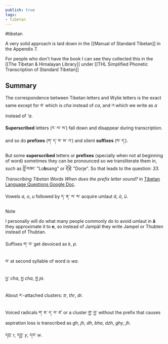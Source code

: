 ```yaml
---
publish: true
tags:
- tibetan
---
```

#tibetan

A very solid approach is laid down in the [[Manual of Standard Tibetan]] in the Appendix 7.

For people who don't have the book I can see they collected this in the [[The Tibetan & Himalayan Library]] under [[THL Simplified Phonetic Transcription of Standard Tibetan]]

## Summary

The correspondence between Tibetan letters and Wylie letters is the exact same except for ཅ་ which is *cha* instead of *ca*, and འ which we write as *a* instead of *'a*.

**Superscribed** letters (ར་ ལ་ ས་) fall down and disappear during transcription. and so do **prefixes** (ག་ ད་ བ་ མ་ འ་) and silent **suffixes** (ས་ ད་). 

But some **superscribed** letters or **prefixes** (specially when not at beginning of word) sometimes they can be pronounced so we transliterate them in, such as བློ་བཟང་ "Lo**b**sang" or རྡོ་རྗེ་ "Dorje". So that leads to the question: *33. Transcribing Tibetan Words When does the prefix letter sound?* in [Tibetan Language Questions Google Doc](https://docs.google.com/document/d/1wGcCFSY7tffI8tl-jIMJHfIju-8MMrIcRoOmYtEOwR0/edit?usp=sharing). 

Vowels *a*, *o*, *u* followed by ད་ ན་ ལ་ ས་ acquire umlaut *ä*, *ö*, *ü*.

> [!note]
> I personally will do what many people commonly do to avoid umlaut in **ä** they approximate it to **e**, so instead of Jampäl they write Jampel or Thubten instead of Thubtan.

Suffixes ག་ བ་ get devoiced as *k*, *p*.

བ་ at second syllable of word is *wa*.

པྱ་ *cha*, ཕྱ *cha*, བྱ *ja*.

About ར་-attached clusters: *tr*, *thr*, *dr*.

Voiced radicals ག་ ཇ་ ད་ བ་ ཛ་ or a cluster གྱ་ བྱ་ without the prefix that causes aspiration loss is transcribed as *gh*, *jh*, *dh*, *bha*, *dzh*, *ghy*, *jh*.

དབྲ་ *r*, དབྱ་ *y*, དབ་ *w*.
